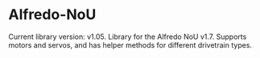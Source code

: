 # Alfredo-NoU
Current library version: v1.05.
Library for the Alfredo NoU v1.7. Supports motors and servos, and has helper methods for different drivetrain types.